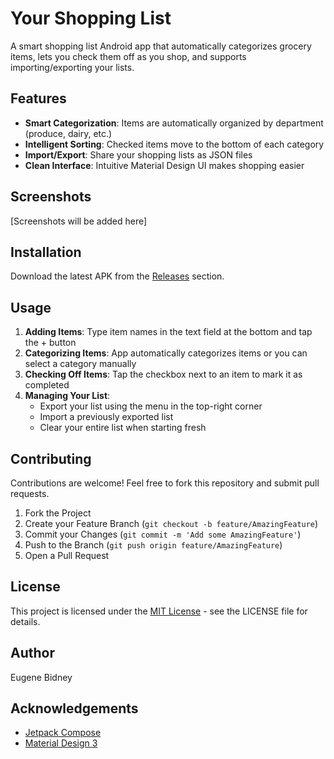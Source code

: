 # Your Shopping List

A smart shopping list Android app that automatically categorizes grocery items, lets you check them off as you shop, and supports importing/exporting your lists.

## Features
- **Smart Categorization**: Items are automatically organized by department (produce, dairy, etc.)
- **Intelligent Sorting**: Checked items move to the bottom of each category
- **Import/Export**: Share your shopping lists as JSON files
- **Clean Interface**: Intuitive Material Design UI makes shopping easier

## Screenshots
[Screenshots will be added here]

## Installation
Download the latest APK from the [Releases](https://github.com/Bidney/CantyShopping/releases/latest) section.

## Usage
1. **Adding Items**: Type item names in the text field at the bottom and tap the + button
2. **Categorizing Items**: App automatically categorizes items or you can select a category manually
3. **Checking Off Items**: Tap the checkbox next to an item to mark it as completed
4. **Managing Your List**:
    - Export your list using the menu in the top-right corner
    - Import a previously exported list
    - Clear your entire list when starting fresh

## Contributing
Contributions are welcome! Feel free to fork this repository and submit pull requests.

1. Fork the Project
2. Create your Feature Branch (`git checkout -b feature/AmazingFeature`)
3. Commit your Changes (`git commit -m 'Add some AmazingFeature'`)
4. Push to the Branch (`git push origin feature/AmazingFeature`)
5. Open a Pull Request

## License
This project is licensed under the [MIT License](LICENSE) - see the LICENSE file for details.

## Author
Eugene Bidney

## Acknowledgements
- [Jetpack Compose](https://developer.android.com/jetpack/compose)
- [Material Design 3](https://m3.material.io/)